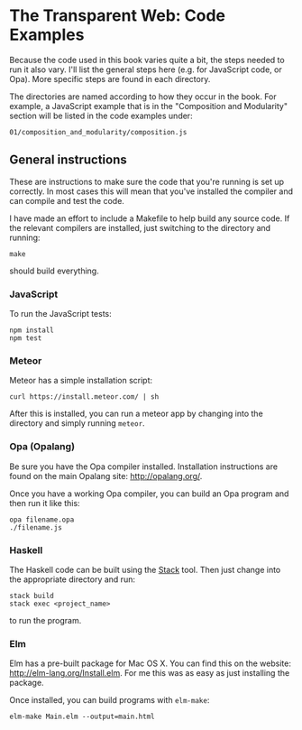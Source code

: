 The Transparent Web: Code Examples
==================================

Because the code used in this book varies quite a bit, the steps needed to
run it also vary. I'll list the general steps here (e.g. for JavaScript
code, or Opa). More specific steps are found in each directory.

The directories are named according to how they occur in the book. For
example, a JavaScript example that is in the "Composition and Modularity"
section will be listed in the code examples under:

    01/composition_and_modularity/composition.js

General instructions
--------------------

These are instructions to make sure the code that you're running is set up
correctly. In most cases this will mean that you've installed the compiler
and can compile and test the code.

I have made an effort to include a Makefile to help build any source code.
If the relevant compilers are installed, just switching to the directory
and running:

    make

should build everything.

### JavaScript

To run the JavaScript tests:

    npm install
    npm test

### Meteor

Meteor has a simple installation script:

    curl https://install.meteor.com/ | sh

After this is installed, you can run a meteor app by changing into the
directory and simply running `meteor`.

### Opa (Opalang)

Be sure you have the Opa compiler installed. Installation instructions are
found on the main Opalang site: <http://opalang.org/>.

Once you have a working Opa compiler, you can build an Opa program and then
run it like this:

    opa filename.opa
    ./filename.js

### Haskell

The Haskell code can be built using the [Stack](https://github.com/commercialhaskell/stack/blob/master/doc/install_and_upgrade.md) tool.
Then just change into the appropriate directory and run:

    stack build
    stack exec <project_name>

to run the program.

### Elm

Elm has a pre-built package for Mac OS X. You can find this on the website:
<http://elm-lang.org/Install.elm>. For me this was as easy as just
installing the package.

Once installed, you can build programs with `elm-make`:

    elm-make Main.elm --output=main.html
